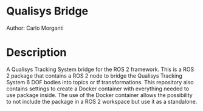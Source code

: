 # Qualisys Bridge

Author: Carlo Morganti

# Description

A Qualisys Tracking System bridge for the ROS 2 framework.
This is a ROS 2 package that contains a ROS 2 node to bridge the Qualisys Tracking System 6 DOF bodies into topics or tf transformations.
This repository also contains settings to create a Docker container with everything needed to use package inside.
The use of the Docker container allows the possibility to not include the package in a ROS 2 workspace but use it as a standalone.